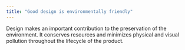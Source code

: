 ```yaml
---
title: "Good design is environmentally friendly"
---
```


Design makes an important contribution to the preservation of the environment. It conserves resources and minimizes physical and visual pollution throughout the lifecycle of the product.

